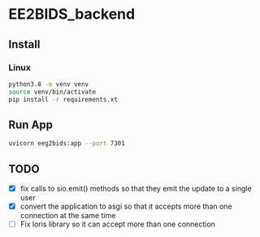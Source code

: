 # EE2BIDS_backend

## Install

### Linux

```bash
python3.8 -m venv venv
source venv/bin/activate
pip install -r requirements.xt
```

## Run App

```bash
uvicorn eeg2bids:app --port 7301
```

## TODO

- [x] fix calls to sio.emit() methods so that they emit the update to a single user
- [x] convert the application to asgi so that it accepts more than one connection at the same time
- [ ] Fix loris library so it can accept more than one connection

